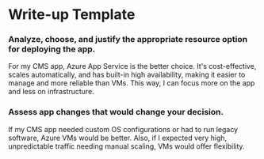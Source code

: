 # Write-up Template

### Analyze, choose, and justify the appropriate resource option for deploying the app.

For my CMS app, Azure App Service is the better choice. It's cost-effective, scales automatically, and has built-in high availability, making it easier to manage and more reliable than VMs. This way, I can focus more on the app and less on infrastructure.

### Assess app changes that would change your decision.

If my CMS app needed custom OS configurations or had to run legacy software, Azure VMs would be better. Also, if I expected very high, unpredictable traffic needing manual scaling, VMs would offer flexibility.
